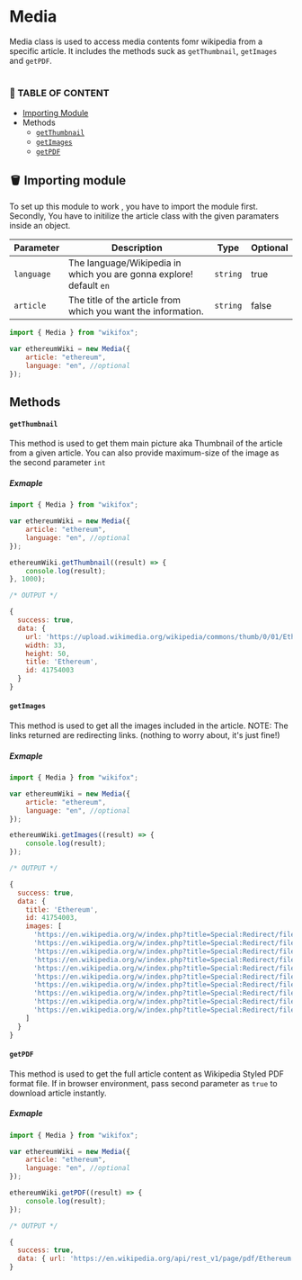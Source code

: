 # Media

Media class is used to access media contents fomr wikipedia from a specific article. It includes the methods suck as `getThumbnail`, `getImages` and `getPDF`.

#

### 📃 TABLE OF CONTENT

-   [ Importing Module](#🪣-importing-module)
-   Methods
    -   [`getThumbnail`](#getthumbnail)
    -   [`getImages`](#getimages)
    -   [`getPDF`](#getpdf)

## 🪣 Importing module

To set up this module to work , you have to import the module first. Secondly, You have to initilize the article class with the given paramaters inside an object.

| Parameter  | Description                                                         | Type     | Optional |
| ---------- | ------------------------------------------------------------------- | -------- | -------- |
| `language` | The language/Wikipedia in which you are gonna explore! default `en` | `string` | true     |
| `article`  | The title of the article from which you want the information.       | `string` | false    |

```js
import { Media } from "wikifox";

var ethereumWiki = new Media({
	article: "ethereum",
	language: "en", //optional
});
```

## Methods

#### `getThumbnail`

This method is used to get them main picture aka Thumbnail of the article from a given article. You can also provide maximum-size of the image as the second parameter `int`

##### Exmaple

```js
import { Media } from "wikifox";

var ethereumWiki = new Media({
	article: "ethereum",
	language: "en", //optional
});

ethereumWiki.getThumbnail((result) => {
	console.log(result);
}, 1000);

/* OUTPUT */

{
  success: true,
  data: {
    url: 'https://upload.wikimedia.org/wikipedia/commons/thumb/0/01/Ethereum_logo_translucent.svg/33px-Ethereum_logo_translucent.svg.png',
    width: 33,
    height: 50,
    title: 'Ethereum',
    id: 41754003
  }
}
```

#### `getImages`

This method is used to get all the images included in the article. NOTE: The links returned are redirecting links. (nothing to worry about, it's just fine!)

##### Exmaple

```js
import { Media } from "wikifox";

var ethereumWiki = new Media({
	article: "ethereum",
	language: "en", //optional
});

ethereumWiki.getImages((result) => {
	console.log(result);
});

/* OUTPUT */

{
  success: true,
  data: {
    title: 'Ethereum',
    id: 41754003,
    images: [
      'https://en.wikipedia.org/w/index.php?title=Special:Redirect/file/File:Semi-protection-shackle.svg',
      'https://en.wikipedia.org/w/index.php?title=Special:Redirect/file/File:Ethereum_logo_translucent.svg',
      'https://en.wikipedia.org/w/index.php?title=Special:Redirect/file/File:Ethereum_logo_print_clearly.webp',
      'https://en.wikipedia.org/w/index.php?title=Special:Redirect/file/File:Vitalik_Buterin_TechCrunch_London_2015_(cropped).jpg',
      'https://en.wikipedia.org/w/index.php?title=Special:Redirect/file/File:2021-04-18_eth_transactions.jpg',
      'https://en.wikipedia.org/w/index.php?title=Special:Redirect/file/File:Compound_Finance.jpg',
      'https://en.wikipedia.org/w/index.php?title=Special:Redirect/file/File:Commons-logo.svg',
      'https://en.wikipedia.org/w/index.php?title=Special:Redirect/file/File:OOjs_UI_icon_edit-ltr-progressive.svg',
      'https://en.wikipedia.org/w/index.php?title=Special:Redirect/file/File:Symbol_category_class.svg',
      'https://en.wikipedia.org/w/index.php?title=Special:Redirect/file/File:Symbol_list_class.svg'
    ]
  }
}
```

#### `getPDF`

This method is used to get the full article content as Wikipedia Styled PDF format file. If in browser environment, pass second parameter as `true` to download article instantly.

##### Exmaple

```js
import { Media } from "wikifox";

var ethereumWiki = new Media({
	article: "ethereum",
	language: "en", //optional
});

ethereumWiki.getPDF((result) => {
	console.log(result);
});

/* OUTPUT */

{
  success: true,
  data: { url: 'https://en.wikipedia.org/api/rest_v1/page/pdf/Ethereum' }
}
```
